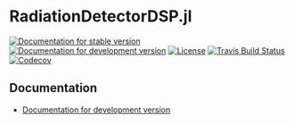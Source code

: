 # RadiationDetectorDSP.jl

[![Documentation for stable version](https://img.shields.io/badge/docs-stable-blue.svg)](https://JuliaPhysics.github.io/RadiationDetectorDSP.jl/stable)
[![Documentation for development version](https://img.shields.io/badge/docs-dev-blue.svg)](https://JuliaPhysics.github.io/RadiationDetectorDSP.jl/dev)
[![License](http://img.shields.io/badge/license-MIT-brightgreen.svg?style=flat)](LICENSE.md)
[![Travis Build Status](https://travis-ci.com/JuliaPhysics/RadiationDetectorDSP.jl.svg?branch=master)](https://travis-ci.com/JuliaPhysics/RadiationDetectorDSP.jl)
[![Codecov](https://codecov.io/gh/JuliaPhysics/RadiationDetectorDSP.jl/branch/master/graph/badge.svg)](https://codecov.io/gh/JuliaPhysics/RadiationDetectorDSP.jl)


## Documentation

* [Documentation for development version](https://JuliaPhysics.github.io/RadiationDetectorDSP.jl/dev)

